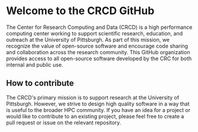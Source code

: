 # Welcome to the CRCD GitHub

The Center for Research Computing and Data (CRCD) is a high performance computing center working to support scientific research, education, and outreach at the University of Pittsburgh.
As part of this mission, we recognize the value of open-source software and encourage code sharing and collaboration across the research community.
This GitHub organization provides access to all open-source software developed by the CRC for both internal and public use.

## How to contribute

The CRCD's primary mission is to support research at the University of Pittsburgh.
However, we strive to design high quality software in a way that is useful to the broader HPC community.
If you have an idea for a project or would like to contribute to an existing project, please feel free to create a pull request or issue on the relevant repository.
